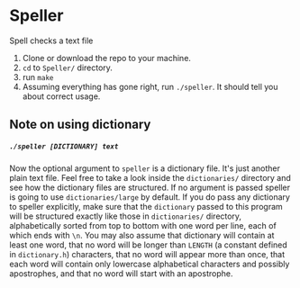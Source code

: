 # Speller
Spell checks a text file

1. Clone or download the repo to your machine.
2. ```cd``` to ```Speller/``` directory.
3. run ```make```
4. Assuming everything has gone right, run ```./speller```. It should tell you about correct usage.

## Note on using dictionary
##### ```./speller [DICTIONARY] text```
Now the optional argument to ```speller``` is a dictionary file. It's just another plain text file. Feel free to take a look inside the ```dictionaries/``` directory and see how the dictionary files are structured. If no argument is passed speller is going to use ```dictionaries/large``` by default. If you do pass any dictionary to speller explicitly, make sure that the ```dictionary``` passed to this program will be structured exactly like those in ```dictionaries/``` directory, alphabetically sorted from top to bottom with one word per line, each of which ends with ```\n```. You may also assume that dictionary will contain at least one word, that no word will be longer than ```LENGTH``` (a constant defined in ```dictionary.h```) characters, that no word will appear more than once, that each word will contain only lowercase alphabetical characters and possibly apostrophes, and that no word will start with an apostrophe.
